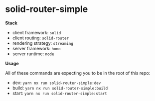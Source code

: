 # solid-router-simple

**Stack**

- client framework: `solid`
- client routing: `solid-router`
- rendering strategy: `streaming`
- server framework: `hono`
- server runtime: `node`

**Usage**

All of these commands are expecting you to be in the root of this repo:

- dev: `yarn nx run solid-router-simple:dev`
- build: `yarn nx run solid-router-simple:build`
- start: `yarn nx run solid-router-simple:start`
